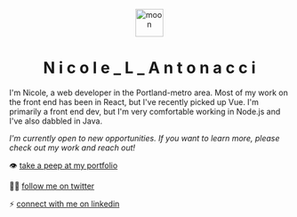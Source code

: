 <p align="center">
  <img src="https://imgur.com/h2DnCKZ.png" alt="moon" width="50" />
</p>
 <h1 align="center">N i c o l e _ L _ A n t o n a c c i</h1>


I'm Nicole, a web developer in the Portland-metro area. Most of my work on the front end has been in React, but I've recently picked up Vue. I'm primarily a front end dev, but I'm very comfortable working in Node.js and I've also dabbled in Java.

_I'm currently open to new opportunities. If you want to learn more, please check out my work and reach out!_

:eye: [take a peep at my portfolio](https://nicoweb.dev/)

:walking_woman: [follow me on twitter](https://twitter.com/nicoAntonacho)

:zap: [connect with me on linkedin](https://www.linkedin.com/in/nicole-antonacci/)
